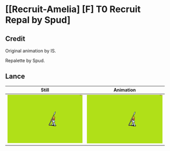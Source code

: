 # [\[Recruit-Amelia\] \[F\] T0 Recruit Repal by Spud]

## Credit

Original animation by IS.

Repalette by Spud.
	
## Lance

| Still | Animation |
| :---: | :-------: |
| ![Lance still](./Lance_000.png) | ![Lance animation](./Lance.gif) |
